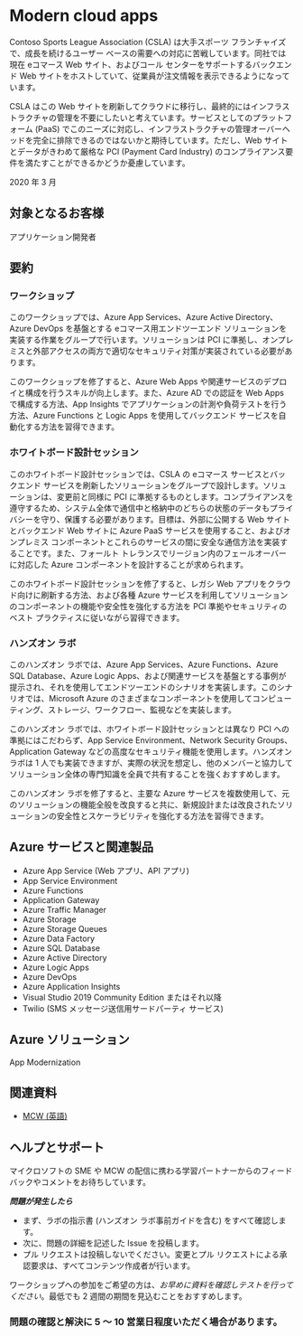 <!--
# Modern cloud apps

The Contoso Sports League Association (CSLA) is one of the largest sports franchises and is struggling to keep up with demand from their growing user base. They currently host an e-commerce website and have a backend website that supports their call center, allowing employees to view order information.

CSLA would like to modernize their websites and move to the cloud, ultimately moving away from managing infrastructure. They are interested in whether Platform-as-a-Service (PaaS) will meet their needs so they can completely remove the infrastructure management overhead. However, they are concerned about securing their websites and data to meet the stringent PCI (Payment Card Industry) compliance requirements.

March 2020

## Target audience

Application developers

## Abstracts

### Workshop

In this workshop, you will work as a group to implement an end-to-end solution for e-commerce that is based on Azure App Services, Azure Active Directory, and Azure DevOps. You will ensure the solution is PCI compliant, and appropriate security measures are put into place for both on-premises and public access scenarios.

At the end of this workshop, you will be better able to deploy and configure Azure Web Apps and associated services. In addition, you will learn to configure Web Apps for authentication with Azure AD, instrument and load-test the application with App Insights, and automate back-end services using Azure Functions and Logic Apps.

### Whiteboard design session

In the whiteboard design session, you will work in groups to design a solution to modernize CSLA's e-commerce and back-end services while maintaining existing PCI compliance. To ensure compliance, you will ensure data privacy and protection across all aspects of the system, in transit and at rest. The goal is to use Azure PaaS services for the public-facing and back-end websites, while providing a way for the on-premises components to securely communicate with these services. You will also design fault-tolerance and a regional failover plan of the Azure components.

By the end of this whiteboard design session, you will have a better understanding of how to modernize a legacy web app by retargeting it for the cloud, taking advantage of the many services Azure provides to enhance functionality and secure your solution's components by following best practices for PCI compliance and security.

### Hands-on Lab

In this hands-on lab, you will be challenged to implement an end-to-end scenario using a supplied sample that is based on Azure App Services, Microsoft Azure Functions, Azure SQL Database, Azure Logic Apps, and related services. The scenario will include implementing compute, storage, workflows, and monitoring, using various components of Microsoft Azure.

Please note that as opposed to the Whiteboard Design Session, the lab is not focused on maintaining PCI compliance and using more advanced security features such as App Service Environment, Network Security Groups, and Application Gateway. The hands-on lab can be implemented on your own, but it is highly recommended to pair up with other members at the lab to model a real-world experience and to allow each member to share their expertise for the overall solution.

By the end of this hands-on lab, you will have learned how to use several key services within Azure to improve overall functionality of the original solution, and to increase the security and scalability of the new and improved design.

## Azure services and related products

- Azure App Service (Web App, API App)
- App Service Environment
- Azure Functions
- Application Gateway
- Azure Traffic Manager
- Azure Storage
- Azure Storage Queues
- Azure Data Factory
- Azure SQL Database
- Azure Active Directory
- Azure Logic Apps
- Azure DevOps
- Azure Application Insights
- Visual Studio 2019 Community Edition or later
- Twilio (third-party service to send SMS messages)

## Azure solutions

App Modernization

## Related references

- [MCW](https://github.com/Microsoft/MCW)

## Help & Support

We welcome feedback and comments from Microsoft SMEs & learning partners who deliver MCWs.  

***Having trouble?***
- First, verify you have followed all written lab instructions (including the Before the Hands-on lab document).
- Next, submit an issue with a detailed description of the problem.
- Do not submit pull requests. Our content authors will make all changes and submit pull requests for approval.   

If you are planning to present a workshop, *review and test the materials early*! We recommend at least two weeks prior.

### Please allow 5 - 10 business days for review and resolution of issues.
-->

# Modern cloud apps

Contoso Sports League Association (CSLA) は大手スポーツ フランチャイズで、成長を続けるユーザー ベースの需要への対応に苦戦しています。同社では現在 eコマース Web サイト、およびコール センターをサポートするバックエンド Web サイトをホストしていて、従業員が注文情報を表示できるようになっています。

CSLA はこの Web サイトを刷新してクラウドに移行し、最終的にはインフラストラクチャの管理を不要にしたいと考えています。サービスとしてのプラットフォーム (PaaS) でこのニーズに対応し、インフラストラクチャの管理オーバーヘッドを完全に排除できるのではないかと期待しています。ただし、Web サイトとデータがきわめて厳格な PCI (Payment Card Industry) のコンプライアンス要件を満たすことができるかどうか憂慮しています。

2020 年 3 月

## 対象となるお客様

アプリケーション開発者

## 要約

### ワークショップ

このワークショップでは、Azure App Services、Azure Active Directory、Azure DevOps を基盤とする eコマース用エンドツーエンド ソリューションを実装する作業をグループで行います。ソリューションは PCI に準拠し、オンプレミスと外部アクセスの両方で適切なセキュリティ対策が実装されている必要があります。

このワークショップを修了すると、Azure Web Apps や関連サービスのデプロイと構成を行うスキルが向上します。また、Azure AD での認証を Web Apps で構成する方法、App Insights でアプリケーションの計測や負荷テストを行う方法、Azure Functions と Logic Apps を使用してバックエンド サービスを自動化する方法を習得できます。

### ホワイトボード設計セッション

このホワイトボード設計セッションでは、CSLA の eコマース サービスとバックエンド サービスを刷新したソリューションをグループで設計します。ソリューションは、変更前と同様に PCI に準拠するものとします。コンプライアンスを遵守するため、システム全体で通信中と格納中のどちらの状態のデータもプライバシーを守り、保護する必要があります。目標は、外部に公開する Web サイトとバックエンド Web サイトに Azure PaaS サービスを使用すること、およびオンプレミス コンポーネントとこれらのサービスの間に安全な通信方法を実装することです。また、フォールト トレランスでリージョン内のフェールオーバーに対応した Azure コンポーネントを設計することが求められます。

このホワイトボード設計セッションを修了すると、レガシ Web アプリをクラウド向けに刷新する方法、および各種 Azure サービスを利用してソリューションのコンポーネントの機能や安全性を強化する方法を PCI 準拠やセキュリティのベスト プラクティスに従いながら習得できます。

### ハンズオン ラボ

このハンズオン ラボでは、Azure App Services、Azure Functions、Azure SQL Database、Azure Logic Apps、および関連サービスを基盤とする事例が提示され、それを使用してエンドツーエンドのシナリオを実装します。このシナリオでは、Microsoft Azure のさまざまなコンポーネントを使用してコンピューティング、ストレージ、ワークフロー、監視などを実装します。

このハンズオン ラボでは、ホワイトボード設計セッションとは異なり PCI への準拠にはこだわらず、App Service Environment、Network Security Groups、Application Gateway などの高度なセキュリティ機能を使用します。ハンズオン ラボは 1 人でも実装できますが、実際の状況を想定し、他のメンバーと協力してソリューション全体の専門知識を全員で共有することを強くおすすめします。

このハンズオン ラボを修了すると、主要な Azure サービスを複数使用して、元のソリューションの機能全般を改良すると共に、新規設計または改良されたソリューションの安全性とスケーラビリティを強化する方法を習得できます。

## Azure サービスと関連製品

- Azure App Service (Web アプリ、API アプリ)
- App Service Environment
- Azure Functions
- Application Gateway
- Azure Traffic Manager
- Azure Storage
- Azure Storage Queues
- Azure Data Factory
- Azure SQL Database
- Azure Active Directory
- Azure Logic Apps
- Azure DevOps
- Azure Application Insights
- Visual Studio 2019 Community Edition またはそれ以降
- Twilio (SMS メッセージ送信用サードパーティ サービス)

## Azure ソリューション

App Modernization

## 関連資料

- [MCW (英語)](https://github.com/Microsoft/MCW)

## ヘルプとサポート

マイクロソフトの SME や MCW の配信に携わる学習パートナーからのフィードバックやコメントをお待ちしています。  

***問題が発生したら***
- まず、ラボの指示書 (ハンズオン ラボ事前ガイドを含む) をすべて確認します。
- 次に、問題の詳細を記述した Issue を投稿します。
- プル リクエストは投稿しないでください。変更とプル リクエストによる承認要求は、すべてコンテンツ作成者が行います。   

ワークショップへの参加をご希望の方は、*お早めに資料を確認しテストを行ってください*。最低でも 2 週間の期間を見込むことをおすすめします。

### 問題の確認と解決に 5 ～ 10 営業日程度いただく場合があります。
